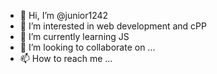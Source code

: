 - 👋 Hi, I’m @junior1242
- 👀 I’m interested in web development and cPP
- 🌱 I’m currently learning JS
- 💞️ I’m looking to collaborate on ...
- 📫 How to reach me ...

<!---
junior1242/junior1242 is a ✨ special ✨ repository because its `README.md` (this file) appears on your GitHub profile.
You can click the Preview link to take a look at your changes.
--->
